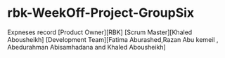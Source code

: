 # rbk-WeekOff-Project-GroupSix
Expneses record
 [Product Owner][RBK]
 [Scrum Master][Khaled Abousheikh]
 [Development Team][Fatima Aburashed,Razan Abu kemeil , Abedurahman Abisamhadana and Khaled Abousheikh]
